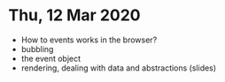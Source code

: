 # Thu, 12 Mar 2020

- How to events works in the browser?
- bubbling
- the event object
- rendering, dealing with data and abstractions (slides)
